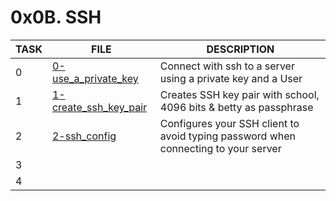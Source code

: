 # 0x0B. SSH

| TASK | FILE | DESCRIPTION |
| ---- | ---- | ------ |
|  0  | [     0-use_a_private_key     ](https://github.com/adeniyitobi055/alx-system_engineering-devops/blob/master/0x0B-ssh/0-use_a_private_key) | Connect with ssh to a server using a private key and a User |
|  1  | [     1-create_ssh_key_pair   ](https://github.com/adeniyitobi055/alx-system_engineering-devops/blob/master/0x0B-ssh/1-create_ssh_key_pair) | Creates SSH key pair with school, 4096 bits & betty as passphrase |
|  2  | [        2-ssh_config         ](https://github.com/adeniyitobi055/alx-system_engineering-devops/blob/master/0x0B-ssh/2-ssh_config) | Configures your SSH client to avoid typing password when connecting to your server |
|  3  |                  |                                |
|  4  |                    |                                   |
